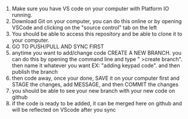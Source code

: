 1. Make sure you have VS code on your computer with Platform IO running.
2. Download Git on your computer, you can do this online or by opening VSCode and clicking on the "source control" tab on the left
3. You should be able to access this repository and be able to clone it to your computer.
4. GO TO PUSH/PULL AND SYNC FIRST
5. anytime you want to add/change code CREATE A NEW BRANCH. you can do this by opening the command line and type " >create branch".
   then name it whatever you want EX: "adding keypad code". and then publish the branch
6. then code away, once your done, SAVE it on your computer first and STAGE the changes, add MESSAGE, and then COMMIT the changes
7. you should be able to see your new branch with your new code on github
8. if the code is ready to be added, it can be merged here on github and will be reflected on VScode after you sync 
